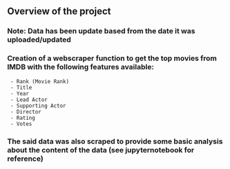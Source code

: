 ## Overview of the project

### Note: Data has been update based from the date it was uploaded/updated

### Creation of a webscraper function to get the top movies from IMDB with the following features available:
     - Rank (Movie Rank)
     - Title
     - Year
     - Lead Actor
     - Supporting Actor
     - Director
     - Rating
     - Votes
     
### The said data was also scraped to provide some basic analysis about the content of the data (see jupyternotebook for reference)
